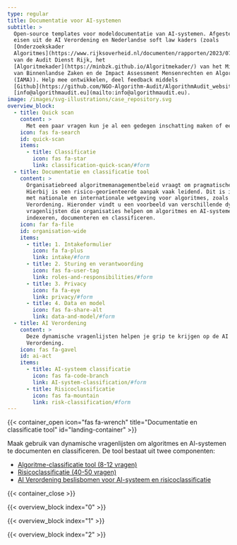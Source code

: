 ```yaml
---
type: regular
title: Documentatie voor AI-systemen
subtitle: >
  Open-source templates voor modeldocumentatie van AI-systemen. Afgestemd op de
  eisen uit de AI Verordening en Nederlandse soft law kaders (zoals
  [Onderzoekskader
  Algoritmes](https://www.rijksoverheid.nl/documenten/rapporten/2023/07/11/onderzoekskader-algoritmes-adr-2023#:~:text=De%20Auditdienst%20Rijk%20heeft%20een,risico's%20beheerst%20\(kunnen\)%20worden.)
  van de Audit Dienst Rijk, het
  [Algoritmekader](https://minbzk.github.io/Algoritmekader/) van het Ministerie
  van Binnenlandse Zaken en de Impact Assessment Mensenrechten en Algoritmes
  (IAMA)). Help mee ontwikkelen, deel feedback middels
  [Github](https://github.com/NGO-Algorithm-Audit/AlgorithmAudit_website) of via
  [info@algorithmaudit.eu](mailto:info@algorithmaudit.eu).
image: /images/svg-illustrations/case_repository.svg
overview_block:
  - title: Quick scan
    content: >
      Met een paar vragen kun je al een gedegen inschatting maken of een algoritme of AI-systeem tot een hoog-risico categorie behoort. Doe nu de algoritme-classificatie quick scan.
    icon: fas fa-search
    id: quick-scan
    items:
      - title: Classificatie
        icon: fas fa-star
        link: classification-quick-scan/#form
  - title: Documentatie en classificatie tool
    content: >
      Organisatiebreed algoritmemanagementbeleid vraagt om pragmatische kaders.
      Hierbij is een risico-georienteerde aanpak vaak leidend. Dit is in lijn
      met nationale en internationale wetgeving voor algoritmes, zoals de AI
      Verordening. Hieronder vindt u een voorbeeld van verschillende dynamische
      vragenlijsten die organisaties helpen om algoritmes en AI-systemen te
      indexeren, documenteren en classificeren.
    icon: far fa-file
    id: organisation-wide
    items:
      - title: 1. Intakeformulier
        icon: fa fa-plus
        link: intake/#form
      - title: 2. Sturing en verantwoording
        icon: fas fa-user-tag
        link: roles-and-responsibilities/#form
      - title: 3. Privacy
        icon: fa fa-eye
        link: privacy/#form
      - title: 4. Data en model
        icon: fas fa-share-alt
        link: data-and-model/#form
  - title: AI Verordening
    content: >
      Deze dynamische vragenlijsten helpen je grip te krijgen op de AI
      Verordening.
    icon: fas fa-gavel
    id: ai-act
    items:
      - title: AI-systeem classificatie
        icon: fas fa-code-branch
        link: AI-system-classification/#form
      - title: Risicoclassificatie
        icon: fas fa-mountain
        link: risk-classification/#form
---
```


{{< container_open icon="fas fa-wrench" title="Documentatie en classificatie tool" id="landing-container" >}}

Maak gebruik van dynamische vragenlijsten om algoritmes en AI-systemen te documenten en classificeren. De tool bestaat uit twee componenten:

* [Algoritme-classificatie tool (8-12 vragen)](#quick-scan)
* [Risicoclassificatie (40-50 vragen)](#organisation-wide)
* [AI Verordening beslisbomen voor AI-systeem en risicoclassificatie](#ai-act)

{{< container_close >}}

{{< overview_block index="0" >}}

{{< overview_block index="1" >}}

{{< overview_block index="2" >}}
